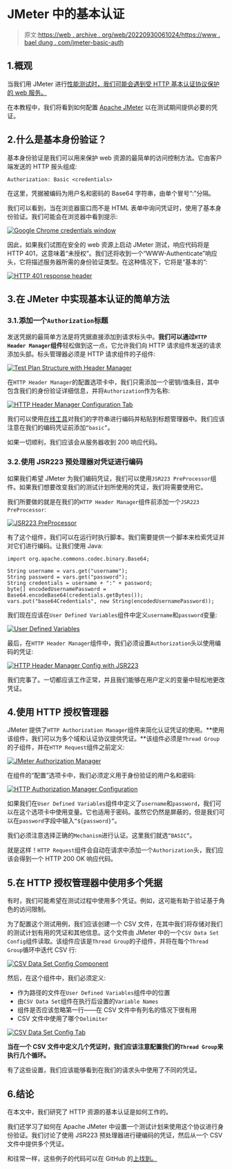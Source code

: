# JMeter 中的基本认证

> 原文:[https://web . archive . org/web/20220930061024/https://www . bael dung . com/jmeter-basic-auth](https://web.archive.org/web/20220930061024/https://www.baeldung.com/jmeter-basic-auth)

## 1.概观

当我们用 JMeter 进行[性能测试时，我们可能会遇到受 HTTP 基本认证协议保护的 web 服务。](/web/20220524052013/https://www.baeldung.com/jmeter)

在本教程中，我们将看到如何配置 [Apache JMeter](https://web.archive.org/web/20220524052013/https://jmeter.apache.org/) 以在测试期间提供必要的凭证。

## 2.什么是基本身份验证？

基本身份验证是我们可以用来保护 web 资源的最简单的访问控制方法。它由客户端发送的 HTTP 报头组成:

```
Authorization: Basic <credentials>
```

在这里，凭据被编码为用户名和密码的 Base64 字符串，由单个冒号“:”分隔。

我们可以看到，当在浏览器窗口而不是 HTML 表单中询问凭证时，使用了基本身份验证。我们可能会在浏览器中看到提示:

[![Google Chrome credentials window](../Images/e88ddc4d7b6dc5d46a6c5215ec15670d.png)](/web/20220524052013/https://www.baeldung.com/wp-content/uploads/2022/04/basicAuthenticationChrome.png)

因此，如果我们试图在安全的 web 资源上启动 JMeter 测试，响应代码将是 HTTP 401，这意味着“未授权”。我们还将收到一个“WWW-Authenticate”响应头，它将描述服务器所需的身份验证类型。在这种情况下，它将是“基本的”:

[![HTTP 401 response header](../Images/485bb7d593415c5018ddc4fa4d754c5a.png)](/web/20220524052013/https://www.baeldung.com/wp-content/uploads/2022/04/http-401-response-code.png)

## 3.在 JMeter 中实现基本认证的简单方法

### 3.1.添加一个`Authorization`标题

发送凭据的最简单方法是将凭据直接添加到请求标头中。**我们可以通过`HTTP Header Manager`组件**轻松做到这一点，它允许我们向 HTTP 请求组件发送的请求添加头部。标头管理器必须是 HTTP 请求组件的子组件:

[![Test Plan Structure with Header Manager](../Images/1f6e8282387908ecb69b5e507fedc576.png)](/web/20220524052013/https://www.baeldung.com/wp-content/uploads/2022/04/jmeter-header-manager.png)

在`HTTP Header Manager`的配置选项卡中，我们只需添加一个密钥/值条目，其中包含我们的身份验证详细信息，并将`Authorization`作为名称:

[![HTTP Header Manager Configuration Tab](../Images/69e3c1914d21efc624b81d07867a09a5.png)](/web/20220524052013/https://www.baeldung.com/wp-content/uploads/2022/04/http-header-manager-config.png)

我们可以使用[在线工具](https://web.archive.org/web/20220524052013/https://www.base64encode.org/)对我们的字符串进行编码并粘贴到标题管理器中。我们应该注意在我们的编码凭证前添加`“basic”`。

如果一切顺利，我们应该会从服务器收到 200 响应代码。

### 3.2.使用 JSR223 预处理器对凭证进行编码

如果我们希望 JMeter 为我们编码凭证，我们可以使用`JSR223 PreProcessor`组件。如果我们想要改变我们的测试计划所使用的凭证，我们将需要使用它。

我们所要做的就是在我们的`HTTP Header Manager`组件前添加一个`JSR223 PreProcessor`:

[![JSR223 PreProcessor](../Images/19e2170f7227dc34751184f8adbc27cf.png)](/web/20220524052013/https://www.baeldung.com/wp-content/uploads/2022/04/jsr223-preprocessor.png)

有了这个组件，我们可以在运行时执行脚本。我们需要提供一个脚本来检索凭证并对它们进行编码。让我们使用 Java:

```
import org.apache.commons.codec.binary.Base64;

String username = vars.get("username");
String password = vars.get("password");
String credentials = username + ":" + password;
byte[] encodedUsernamePassword = Base64.encodeBase64(credentials.getBytes());
vars.put("base64Credentials", new String(encodedUsernamePassword));
```

我们现在应该在`User Defined Variables`组件中定义`username`和`password`变量:

[![User Defined Variables](../Images/181bc286b27def69c9eca7661f118f75.png)](/web/20220524052013/https://www.baeldung.com/wp-content/uploads/2022/04/User-Defined-Variables.png)

最后，在`HTTP Header Manager`组件中，我们必须设置`Authorization`头以使用编码的凭证:

[![HTTP Header Manager Config with JSR223](../Images/4400035cf0f9ff4a318a116cd1ff0eaf.png)](/web/20220524052013/https://www.baeldung.com/wp-content/uploads/2022/04/HTTP-Header-Manager-Config-with-JSR223.png)

我们完事了。一切都应该工作正常，并且我们能够在用户定义的变量中轻松地更改凭证。

## 4.使用 HTTP 授权管理器

JMeter 提供了`HTTP Authorization Manager`组件来简化认证凭证的使用。**使用该组件，我们可以为多个域和认证协议提供凭证。**该组件必须是`Thread Group`的子组件，并在`HTTP Request`组件之前定义:

[![JMeter Authorization Manager](../Images/243b484c99404bc4eeb19e9a9a9b1c81.png)](/web/20220524052013/https://www.baeldung.com/wp-content/uploads/2022/04/JMeter-Authorization-Manager.png)

在组件的“配置”选项卡中，我们必须定义用于身份验证的用户名和密码:

[![HTTP Authorization Manager Configuration](../Images/7791ded5cf9fe84d3202cccd084522a3.png)](/web/20220524052013/https://www.baeldung.com/wp-content/uploads/2022/04/HTTP-Authorization-Manager-Configuration.png)

如果我们在`User Defined Variables`组件中定义了`username`和`password`，我们可以在这个选项卡中使用变量。它也适用于密码。虽然它仍然是屏蔽的，但是我们可以在`password`字段中输入`“${password}”`。

我们必须注意选择正确的`Mechanism`进行认证。这里我们就选`“BASIC”`。

就是这样！`HTTP Request`组件会自动在请求中添加一个`Authorization`头，我们应该会得到一个 HTTP 200 OK 响应代码。

## 5.在 HTTP 授权管理器中使用多个凭据

有时，我们可能希望在测试过程中使用多个凭证。例如，这可能有助于验证基于角色的访问限制。

为了配置这个测试用例，我们应该创建一个 CSV 文件，在其中我们将存储对我们的测试计划有用的凭证和其他信息。这个文件由 JMeter 中的一个`CSV Data Set Config`组件读取。该组件应该是`Thread Group`的子组件，并将在每个`Thread Group`循环中迭代 CSV 行:

[![CSV Data Set Config Component](../Images/99133ac53b4f4955ef6ab71f5a518991.png)](/web/20220524052013/https://www.baeldung.com/wp-content/uploads/2022/04/CSV-Data-Set-Config-Component.png)

然后，在这个组件中，我们必须定义:

*   作为路径的文件在`User Defined Variables`组件中的位置
*   由`CSV Data Set`组件在执行后设置的`Variable Names`
*   组件是否应该忽略第一行——在 CSV 文件中有列名的情况下很有用
*   CSV 文件中使用了哪个`Delimiter`

[![CSV Data Set Config Tab](../Images/b228fb654b1e05d0e1127ebef13ac73d.png)](/web/20220524052013/https://www.baeldung.com/wp-content/uploads/2022/04/CSV-Data-Set-Config-Tab.png)

**当在一个 CSV 文件中定义几个凭证时，我们应该注意配置我们的`Thread Group`来执行几个循环。**

有了这些设置，我们应该能够看到在我们的请求头中使用了不同的凭证。

## 6.结论

在本文中，我们研究了 HTTP 资源的基本认证是如何工作的。

我们还学习了如何在 Apache JMeter 中设置一个测试计划来使用这个协议进行身份验证。我们讨论了使用 JSR223 预处理器进行硬编码的凭证，然后从一个 CSV 文件中提供多个凭证。

和往常一样，这些例子的代码可以在 GitHub 的[上找到。](https://web.archive.org/web/20220524052013/https://github.com/eugenp/tutorials/tree/master/jmeter)
